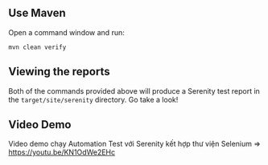 ## Use Maven

Open a command window and run:

    mvn clean verify


## Viewing the reports

Both of the commands provided above will produce a Serenity test report in the `target/site/serenity` directory. Go take a look!


## Video Demo
Video demo chạy Automation Test với Serenity kết hợp thư viện Selenium => https://youtu.be/KN1OdWe2EHc


